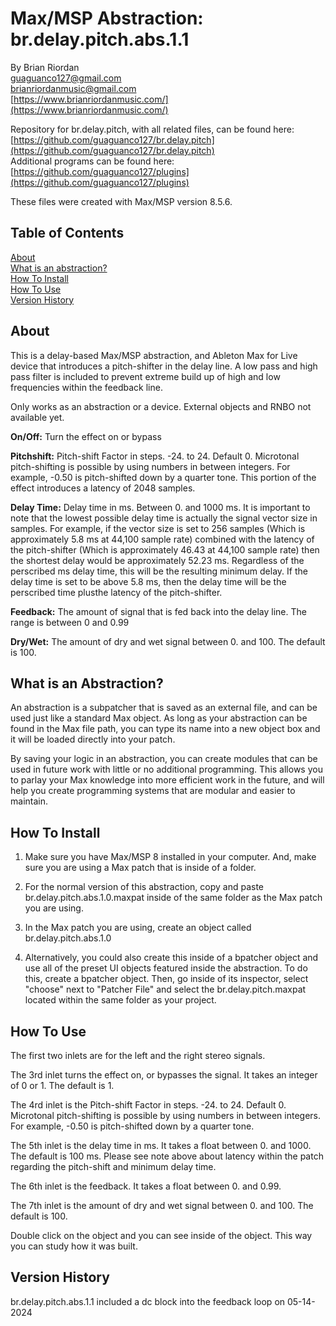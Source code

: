 # Max/MSP Abstraction: br.delay.pitch.abs.1.1  
   
By Brian Riordan  
[guaguanco127@gmail.com](mailto:guaguanco127@gmail.com)  
[brianriordanmusic@gmail.com](mailto:brianriordanmusic@gmail.com)  
[https://www.brianriordanmusic.com/](https://www.brianriordanmusic.com/) 
  
Repository for br.delay.pitch, with all related files, can be found here: [https://github.com/guaguanco127/br.delay.pitch](https://github.com/guaguanco127/br.delay.pitch)  
Additional programs can be found here: [https://github.com/guaguanco127/plugins](https://github.com/guaguanco127/plugins)

These files were created with Max/MSP version 8.5.6. 
## Table of Contents 

[About](#About)   
[What is an abstraction?](#Abstraction)  
[How To Install](#Install)  
[How To Use](#Use)  
[Version History](#Version) 
 
 

## <a name="About"></a>About

This is a delay-based Max/MSP abstraction, and Ableton Max for Live device that introduces a pitch-shifter in the delay line. A low pass and high pass filter is included to prevent extreme build up of high and low frequencies within the feedback line. 

Only works as an abstraction or a device. External objects and RNBO not available yet.  

**On/Off:** Turn the effect on or bypass
  
**Pitchshift:** Pitch-shift Factor in steps. -24. to 24. Default 0. Microtonal pitch-shifting is possible by using numbers in between integers. For example, -0.50 is pitch-shifted down by a quarter tone. This portion of the effect introduces a latency of 2048 samples. 

**Delay Time:** Delay time in ms. Between 0. and 1000 ms. It is important to note that the lowest possible delay time is actually the signal vector size in samples. For example, if the vector size is set to 256 samples (Which is approximately 5.8 ms at 44,100 sample rate) combined with the latency of the pitch-shifter  (Which is approximately 46.43 at 44,100 sample rate) then the shortest delay would be approximately 52.23 ms. Regardless of the perscribed ms delay time, this will be the resulting minimum delay. If the delay time is set to be above 5.8 ms, then the delay time will be the perscribed time plusthe latency of the pitch-shifter. 
  
**Feedback:** The amount of signal that is fed back into the delay line. The range is between 0 and 0.99 

**Dry/Wet:** The amount of dry and wet signal between 0. and 100. The default is 100.   


## <a name="Abstraction"></a>What is an Abstraction?

An abstraction is a subpatcher that is saved as an external file, and can be used just like a standard Max object. As long as your abstraction can be found in the Max file path, you can type its name into a new object box and it will be loaded directly into your patch.  

By saving your logic in an abstraction, you can create modules that can be used in future work with little or no additional programming. This allows you to parlay your Max knowledge into more efficient work in the future, and will help you create programming systems that are modular and easier to maintain.

## <a name="Install"></a>How To Install

1. Make sure you have Max/MSP 8 installed in your computer. And, make sure you are using a Max patch that is inside of a folder.  

2. For the normal version of this abstraction, copy and paste br.delay.pitch.abs.1.0.maxpat inside of the same folder as the Max patch you are using.      

3. In the Max patch you are using, create an object called br.delay.pitch.abs.1.0 

4. Alternatively, you could also create this inside of a bpatcher object and use all of the preset UI objects featured inside the abstraction. To do this, create a bpatcher object. Then, go inside of its inspector, select "choose" next to "Patcher File" and select the br.delay.pitch.maxpat located within the same folder as your project. 


## <a name="Use"></a>How To Use

The first two inlets are for the left and the right stereo signals. 

The 3rd inlet turns the effect on, or bypasses the signal. It takes an integer of 0 or 1. The default is 1. 

The 4rd inlet is the Pitch-shift Factor in steps. -24. to 24. Default 0. Microtonal pitch-shifting is possible by using numbers in between integers. For example, -0.50 is pitch-shifted down by a quarter tone. 

The 5th inlet is the delay time in ms. It takes a float between 0. and 1000. The default is 100 ms. Please see note above about latency within the patch regarding the pitch-shift and minimum delay time. 

The 6th inlet is the feedback. It takes a float between 0. and 0.99. 

The 7th inlet is the amount of dry and wet signal between 0. and 100. The default is 100.  

Double click on the object and you can see inside of the object. This way you can study how it was built.   


## <a name="Version"></a>Version History   

br.delay.pitch.abs.1.1 included a dc block into the feedback loop on 05-14-2024

    



 






